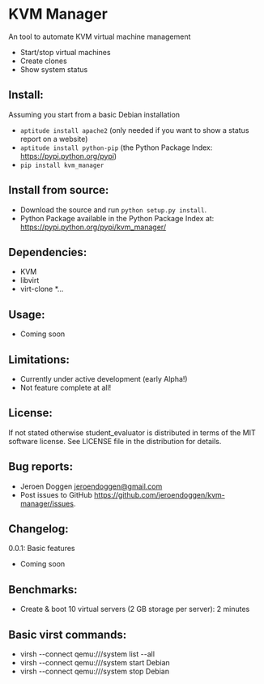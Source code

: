 # KVM Manager
An tool to automate KVM virtual machine management
 * Start/stop virtual machines
 * Create clones
 * Show system status

## Install:
Assuming you start from a basic Debian installation
 * ``aptitude install apache2`` (only needed if you want to show a status report on a website)
 * ``aptitude install python-pip`` (the Python Package Index: https://pypi.python.org/pypi)
 * ``pip install kvm_manager``

## Install from source:
 * Download the source and run ``python setup.py install``.
 * Python Package available in the Python Package Index at: https://pypi.python.org/pypi/kvm_manager/

## Dependencies:
 * KVM
 * libvirt
 * virt-clone
 *...

 
## Usage:
 * Coming soon

## Limitations:
 * Currently under active development (early Alpha!)
 * Not feature complete at all!

## License:
If not stated otherwise student_evaluator is distributed in terms of the MIT software license.
See LICENSE file in the distribution for details.

## Bug reports:
 * Jeroen Doggen <jeroendoggen@gmail.com>
 * Post issues to GitHub https://github.com/jeroendoggen/kvm-manager/issues.

## Changelog:
0.0.1: Basic features
 * Coming soon
 
## Benchmarks:
 * Create & boot 10 virtual servers (2 GB storage per server): 2 minutes

## Basic virst commands:
 * virsh --connect qemu:///system list --all
 * virsh --connect qemu:///system start Debian
 * virsh --connect qemu:///system stop Debian
